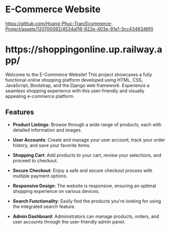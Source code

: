 # E-Commerce Website

https://github.com/Hoang-Phuc-Tran/Ecommerce-Project/assets/120700092/4534a116-922e-403e-91e1-3cc4348346f0

<h1> https://shoppingonline.up.railway.app/ </h1>

Welcome to the E-Commerce Website! This project showcases a fully functional online shopping platform developed using HTML, CSS, JavaScript, Bootstrap, and the Django web framework. Experience a seamless shopping experience with this user-friendly and visually appealing e-commerce platform.

## Features

- **Product Listings**: Browse through a wide range of products, each with detailed information and images.

- **User Accounts**: Create and manage your user account, track your order history, and save your favorite items.

- **Shopping Cart**: Add products to your cart, review your selections, and proceed to checkout.

- **Secure Checkout**: Enjoy a safe and secure checkout process with multiple payment options.

- **Responsive Design**: The website is responsive, ensuring an optimal shopping experience on various devices.

- **Search Functionality**: Easily find the products you're looking for using the integrated search feature.

- **Admin Dashboard**: Administrators can manage products, orders, and user accounts through the user-friendly admin panel.
